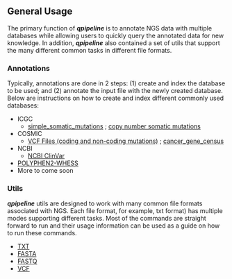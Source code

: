 

## General Usage
The primary function of **_qpipeline_** is to annotate NGS data with multiple databases while allowing users to quickly query the annotated data for new knowledge.  In addition, **_qpipeline_** also contained a set of utils that support the many different common tasks in different file formats.  

### Annotations
Typically, annotations are done in 2 steps: (1) create and index the database to be used; and (2) annotate the input file with the newly created database.  Below are instructions on how to create and index different commonly used databases:
* ICGC
  * [simple_somatic_mutations](ICGC_simple_mutations.md) ; [copy number somatic mutations](ICGC_copy_number.md)
* COSMIC 
  * [VCF Files (coding and non-coding mutations)](COSMIC_VCF.md) ;  [cancer_gene_census](COSMIC_cancer_gene_census.md)
* NCBI
  * [NCBI ClinVar](NCBI_ClinVar.md)
* [POLYPHEN2-WHESS](POLYPHEN2-WHESS.md)
* More to come soon
### Utils
**_qpipeline_** utils are designed to work with many common file formats associated with NGS. Each file format, for example, txt format) has multiple modes supporting different tasks.  Most of the commands are straight forward to run and their usage information can be used as a guide on how to run these commands.  

* [TXT](TXT.md)
* [FASTA](FASTA.md)
* [FASTQ](FASTQ.md)
* [VCF](VCF.md)

